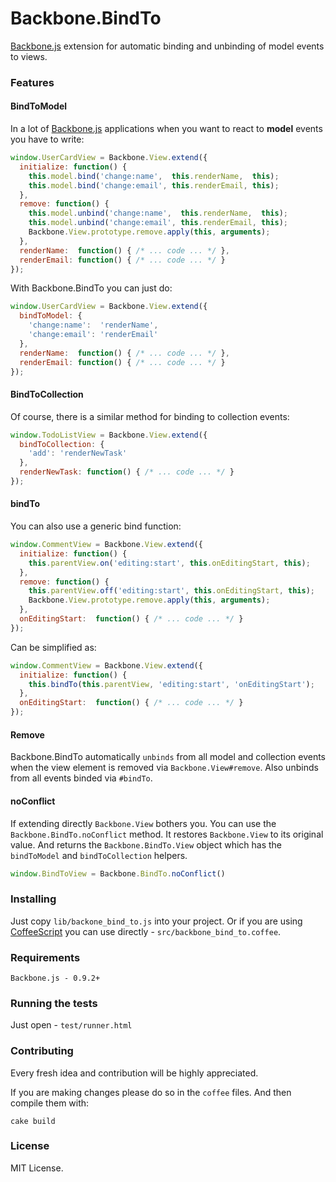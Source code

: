 Backbone.BindTo
===============

[Backbone.js](http://documentcloud.github.com/backbone/) extension for automatic binding and unbinding of model events to views.

### Features

#### BindToModel

In a lot of [Backbone.js](http://documentcloud.github.com/backbone/) applications when you want to react to __model__ events you have to write:

```javascript
window.UserCardView = Backbone.View.extend({
  initialize: function() {
    this.model.bind('change:name',  this.renderName,  this);
    this.model.bind('change:email', this.renderEmail, this);
  },
  remove: function() {
    this.model.unbind('change:name',  this.renderName,  this);
    this.model.unbind('change:email', this.renderEmail, this);
    Backbone.View.prototype.remove.apply(this, arguments);
  },
  renderName:  function() { /* ... code ... */ },
  renderEmail: function() { /* ... code ... */ }
});
```

With Backbone.BindTo you can just do:

```javascript
window.UserCardView = Backbone.View.extend({
  bindToModel: {
    'change:name':  'renderName',
    'change:email': 'renderEmail'
  },
  renderName:  function() { /* ... code ... */ },
  renderEmail: function() { /* ... code ... */ }
});
```

#### BindToCollection

Of course, there is a similar method for binding to collection events:

```javascript
window.TodoListView = Backbone.View.extend({
  bindToCollection: {
    'add': 'renderNewTask'
  },
  renderNewTask: function() { /* ... code ... */ }
});
```

#### bindTo

You can also use a generic bind function:

```javascript
window.CommentView = Backbone.View.extend({
  initialize: function() {
    this.parentView.on('editing:start', this.onEditingStart, this);
  },
  remove: function() {
    this.parentView.off('editing:start', this.onEditingStart, this);
    Backbone.View.prototype.remove.apply(this, arguments);
  },
  onEditingStart:  function() { /* ... code ... */ }
});
```

Can be simplified as:

```javascript
window.CommentView = Backbone.View.extend({
  initialize: function() {
    this.bindTo(this.parentView, 'editing:start', 'onEditingStart');
  },
  onEditingStart:  function() { /* ... code ... */ }
});
```

#### Remove

Backbone.BindTo automatically ```unbinds``` from all model and collection events when the view element is removed via ```Backbone.View#remove```. Also unbinds from all events binded via ```#bindTo```.

#### noConflict

If extending directly ```Backbone.View``` bothers you. You can use the ```Backbone.BindTo.noConflict``` method. It  restores ```Backbone.View``` to its original value. And returns the ```Backbone.BindTo.View``` object which has the ```bindToModel``` and ```bindToCollection``` helpers.

```javascript
window.BindToView = Backbone.BindTo.noConflict()
```

### Installing

Just copy ```lib/backone_bind_to.js``` into your project. Or if you are using [CoffeeScript](http://http://coffeescript.org/) you can use directly - ```src/backbone_bind_to.coffee```.

### Requirements

```
Backbone.js - 0.9.2+
```

### Running the tests

Just open - ```test/runner.html```

### Contributing

Every fresh idea and contribution will be highly appreciated.

If you are making changes please do so in the ```coffee``` files. And then compile them with:

```
cake build
```

### License

MIT License.
